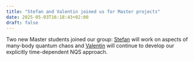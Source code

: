 ```yaml
---
title: "Stefan and Valentin joined us for Master projects"
date: 2025-05-03T16:18:43+02:00
draft: false
---
```


Two new Master students joined our group: [Stefan](people/stefan) will work on aspects of many-body quantum chaos and [Valentin](people/valentin) will continue to develop our explicitly time-dependent NQS approach.
